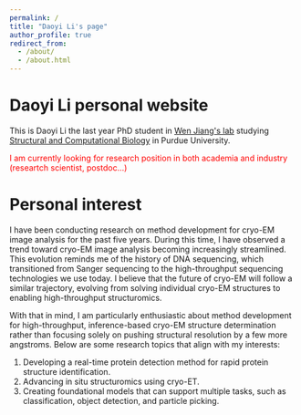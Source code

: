 ```yaml
---
permalink: /
title: "Daoyi Li's page"
author_profile: true
redirect_from: 
  - /about/
  - /about.html
---
```



Daoyi Li personal website
======
This is Daoyi Li the last year PhD student in [Wen Jiang's lab](https://jiang.bio.purdue.edu/) studying [Structural and Computational Biology](https://www.bio.purdue.edu/structural/index.html) in Purdue University. 

<span style="color: red;">I am currently looking for research position in both academia and industry (researtch scientist, postdoc...)</span>

Personal interest
======
I have been conducting research on method development for cryo-EM image analysis for the past five years. During this time, I have observed a trend toward cryo-EM image analysis becoming increasingly streamlined. This evolution reminds me of the history of DNA sequencing, which transitioned from Sanger sequencing to the high-throughput sequencing technologies we use today. I believe that the future of cryo-EM will follow a similar trajectory, evolving from solving individual cryo-EM structures to enabling high-throughput structuromics.

With that in mind, I am particularly enthusiastic about method development for high-throughput, inference-based cryo-EM structure determination rather than focusing solely on pushing structural resolution by a few more angstroms. Below are some research topics that align with my interests:

1. Developing a real-time protein detection method for rapid protein structure identification.
2. Advancing in situ structuromics using cryo-ET.
3. Creating foundational models that can support multiple tasks, such as classification, object detection, and particle picking.
